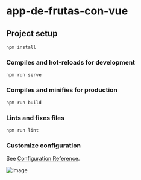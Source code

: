 # app-de-frutas-con-vue

## Project setup
```
npm install
```

### Compiles and hot-reloads for development
```
npm run serve
```

### Compiles and minifies for production
```
npm run build
```

### Lints and fixes files
```
npm run lint
```

### Customize configuration
See [Configuration Reference](https://cli.vuejs.org/config/).


![image](https://github.com/21Esteban/AppBasicaConVueJS/assets/118059283/4b6d7fc3-768a-4626-897a-c452a60ca31e)

